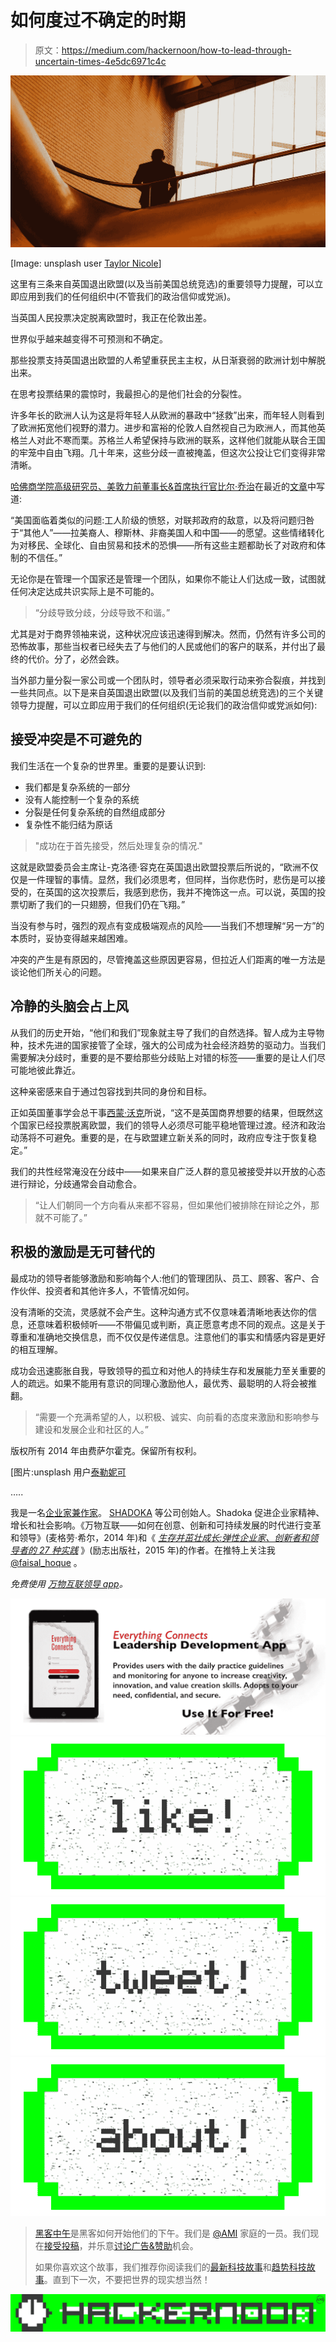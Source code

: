# 如何度过不确定的时期

> 原文：<https://medium.com/hackernoon/how-to-lead-through-uncertain-times-4e5dc6971c4c>

![](img/b0549df9329d9b0794d36662116468de.png)

[Image: unsplash user [Taylor Nicole](https://unsplash.com/@taynicole0630)]

这里有三条来自英国退出欧盟(以及当前美国总统竞选)的重要领导力提醒，可以立即应用到我们的任何组织中(不管我们的政治信仰或党派)。

当英国人民投票决定脱离欧盟时，我正在伦敦出差。

世界似乎越来越变得不可预测和不确定。

那些投票支持英国退出欧盟的人希望重获民主主权，从日渐衰弱的欧洲计划中解脱出来。

在思考投票结果的震惊时，我最担心的是他们社会的分裂性。

许多年长的欧洲人认为这是将年轻人从欧洲的暴政中“拯救”出来，而年轻人则看到了欧洲拓宽他们视野的潜力。进步和富裕的伦敦人自然视自己为欧洲人，而其他英格兰人对此不寒而栗。苏格兰人希望保持与欧洲的联系，这样他们就能从联合王国的牢笼中自由飞翔。几十年来，这些分歧一直被掩盖，但这次公投让它们变得非常清晰。

[哈佛商学院高级研究员、美敦力前董事长&首席执行官比尔·乔治](http://www.billgeorge.org/)在最近的[文章](http://www.billgeorge.org/page/fortune-5-lessons-business-leaders-can-learn-from-brexit)中写道:

“美国面临着类似的问题:工人阶级的愤怒，对联邦政府的敌意，以及将问题归咎于“其他人”——拉美裔人、穆斯林、非裔美国人和中国——的愿望。这些情绪转化为对移民、全球化、自由贸易和技术的恐惧——所有这些主题都助长了对政府和体制的不信任。”

无论你是在管理一个国家还是管理一个团队，如果你不能让人们达成一致，试图就任何决定达成共识实际上是不可能的。

> “分歧导致分歧，分歧导致不和谐。”

尤其是对于商界领袖来说，这种状况应该迅速得到解决。然而，仍然有许多公司的恐怖故事，那些当权者已经失去了与他们的人民或他们的客户的联系，并付出了最终的代价。分了，必然会跌。

当外部力量分裂一家公司或一个团队时，领导者必须采取行动来弥合裂痕，并找到一些共同点。以下是来自英国退出欧盟(以及我们当前的美国总统竞选)的三个关键领导力提醒，可以立即应用于我们的任何组织(无论我们的政治信仰或党派如何):

## 接受冲突是不可避免的

我们生活在一个复杂的世界里。重要的是要认识到:

*   我们都是复杂系统的一部分
*   没有人能控制一个复杂的系统
*   分裂是任何复杂系统的自然组成部分
*   复杂性不能归结为原话

> "成功在于首先接受，然后处理复杂的情况."

这就是欧盟委员会主席让-克洛德·容克在英国退出欧盟投票后所说的，“欧洲不仅仅是一件理智的事情。显然，我们必须思考，但同样，当你悲伤时，悲伤是可以接受的，在英国的这次投票后，我感到悲伤，我并不掩饰这一点。可以说，英国的投票切断了我们的一只翅膀，但我们仍在飞翔。”

当没有参与时，强烈的观点有变成极端观点的风险——当我们不想理解“另一方”的本质时，妥协变得越来越困难。

冲突的产生是有原因的，尽管掩盖这些原因更容易，但拉近人们距离的唯一方法是谈论他们所关心的问题。

## 冷静的头脑会占上风

从我们的历史开始，“他们和我们”现象就主导了我们的自然选择。智人成为主导物种，技术先进的国家接管了全球，强大的公司成为社会经济趋势的驱动力。当我们需要解决分歧时，重要的是不要给那些分歧贴上对错的标签——重要的是让人们尽可能地彼此靠近。

这种亲密感来自于通过包容找到共同的身份和目标。

正如英国董事学会总干事[西蒙·沃克](http://next.ft.com/content/44a18eee-39e9-11e6-9a05-82a9b15a8ee7)所说，“这不是英国商界想要的结果，但既然这个国家已经投票脱离欧盟，我们的领导人必须尽可能平稳地管理过渡。经济和政治动荡将不可避免。重要的是，在与欧盟建立新关系的同时，政府应专注于恢复稳定。”

我们的共性经常淹没在分歧中——如果来自广泛人群的意见被接受并以开放的心态进行辩论，分歧通常会自动愈合。

> “让人们朝同一个方向看从来都不容易，但如果他们被排除在辩论之外，那就不可能了。”

## 积极的激励是无可替代的

最成功的领导者能够激励和影响每个人:他们的管理团队、员工、顾客、客户、合作伙伴、投资者和其他许多人，不管情况如何。

没有清晰的交流，灵感就不会产生。这种沟通方式不仅意味着清晰地表达你的信息，还意味着积极倾听——不带偏见或判断，真正愿意考虑不同的观点。这是关于尊重和准确地交换信息，而不仅仅是传递信息。注意他们的事实和情感内容是更好的相互理解。

成功会迅速膨胀自我，导致领导的孤立和对他人的持续生存和发展能力至关重要的人的疏远。如果不能用有意识的同理心激励他人，最优秀、最聪明的人将会被推翻。

> “需要一个充满希望的人，以积极、诚实、向前看的态度来激励和影响参与建设和发展企业和社区的人。”

版权所有 2014 年由费萨尔霍克。保留所有权利。

[图片:unsplash 用户[泰勒妮可](https://unsplash.com/@taynicole0630)

…..

我是一名[企业家兼作家](http://faisalhoque.com/speaking/)。 [SHADOKA](http://shadoka.com/) 等公司创始人。Shadoka 促进企业家精神、增长和社会影响。《万物互联——如何在创意、创新和可持续发展的时代进行变革和领导》(麦格劳·希尔，2014 年)和《 [*生存并茁壮成长:弹性企业家、创新者和领导者的 27 种实践*](http://survivetothrive.pub/) 》(励志出版社，2015 年)的作者。在推特上关注我 [@faisal_hoque](http://twitter.com/faisal_hoque) 。

*免费使用* [*万物互联领导 app*](http://app.everythingconnectsthebook.com/login.php)*。*

![](img/11c6b42efd1cb34ce03806304ab68f1d.png)[![](img/50ef4044ecd4e250b5d50f368b775d38.png)](http://bit.ly/HackernoonFB)[![](img/979d9a46439d5aebbdcdca574e21dc81.png)](https://goo.gl/k7XYbx)[![](img/2930ba6bd2c12218fdbbf7e02c8746ff.png)](https://goo.gl/4ofytp)

> [黑客中午](http://bit.ly/Hackernoon)是黑客如何开始他们的下午。我们是 [@AMI](http://bit.ly/atAMIatAMI) 家庭的一员。我们现在[接受投稿](http://bit.ly/hackernoonsubmission)，并乐意[讨论广告&赞助](mailto:partners@amipublications.com)机会。
> 
> 如果你喜欢这个故事，我们推荐你阅读我们的[最新科技故事](http://bit.ly/hackernoonlatestt)和[趋势科技故事](https://hackernoon.com/trending)。直到下一次，不要把世界的现实想当然！

[![](img/be0ca55ba73a573dce11effb2ee80d56.png)](https://goo.gl/Ahtev1)